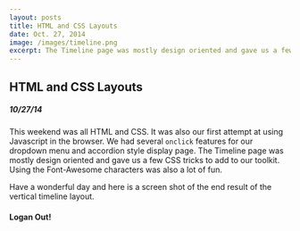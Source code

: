 ```yaml
---
layout: posts
title: HTML and CSS Layouts
date: Oct. 27, 2014
image: /images/timeline.png
excerpt: The Timeline page was mostly design oriented and gave us a few CSS tricks to add to our toolkit. Using the Font-Awesome characters was also a lot of fun.
---
```


## HTML and CSS Layouts

##### 10/27/14

This weekend was all HTML and CSS. It was also our first attempt at using
Javascript in the browser. We had several `onclick` features for our dropdown
menu and accordion style display page. The Timeline page was mostly design
oriented and gave us a few CSS tricks to add to our toolkit. Using the
Font-Awesome characters was also a lot of fun.


Have a wonderful day and here is a screen shot of the end result of the
vertical timeline layout.

#### Logan Out!
